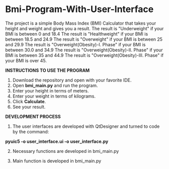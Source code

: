 # Bmi-Program-With-User-Interface
The project is a simple Body Mass Index (BMI) Calculator that takes your height and weight and gives you a result.
The result is "Underweight" if your BMI is between 0 and 18.4
The result is "Healthweight" if your BMI is between 18.5 and 24.9
The result is "Overweight" if your BMI is between 25 and 29.9
The result is "Overweight(Obesity)-I. Phase" if your BMI is between 30.0 and 34.9
The result is "Overweight(Obesity)-II. Phase" if your BMI is between 35 and 44.9
The result is "Overweight(Obesity)-III. Phase" if your BMI is over 45.

**INSTRUCTIONS TO USE THE PROGRAM**

1. Download the repository and open with your favorite IDE.
2. Open **__bmi_main.py__** and run the program.
3. Enter your height in terms of meters.
4. Enter your weight in terms of kilograms.
5. Click **Calculate**.
6. See your result.


**DEVELOPMENT PROCESS**
1. The user interfaces are developed with QtDesigner and turned to code by the command:

**__pyuic5 -o user_interface.ui -o user_interface.py__**

2. Necessary functions are developed in bmi_main.py

3. Main function is developed in bmi_main.py
